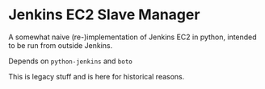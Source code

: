 # Jenkins EC2 Slave Manager

A somewhat naive (re-)implementation of Jenkins EC2 in python, intended to be run from outside Jenkins.

Depends on `python-jenkins` and `boto`

This is legacy stuff and is here for historical reasons.
